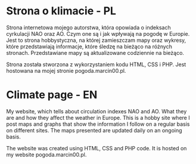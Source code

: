 # Strona o klimacie - PL

Strona internetowa mojego autorstwa, która opowiada o indeksach cyrkulacji NAO oraz AO. Czym one są i jak wpływają na pogodę w Europie. 
Jest to strona hobbystyczna, na której zamieszczam mapy oraz wykresy, które przedstawiają informacje, które śledzę na bieżąco na różnych stronach.
Przedstawiane mapy są aktualizowane codziennie na bieżąco.

Strona została stworzona z wykorzystaniem kodu HTML, CSS i PHP. Jest hostowana na mojej stronie pogoda.marcin00.pl.

# Climate page - EN

My website, which tells about circulation indexes NAO and AO. What they are and how they affect the weather in Europe. 
This is a hobby site where I post maps and graphs that show the information I follow on a regular basis on different sites.
The maps presented are updated daily on an ongoing basis.

The website was created using HTML, CSS and PHP code. It is hosted on my website pogoda.marcin00.pl.
